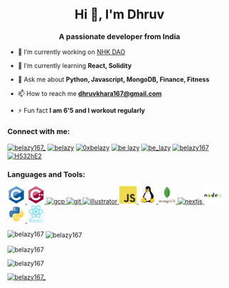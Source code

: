 <h1 align="center">Hi 👋, I'm Dhruv</h1>
<h3 align="center">A passionate developer from India</h3>



- 🔭 I’m currently working on [NHK DAO](https://github.com/BeLazy167/NHKDAO)

- 🌱 I’m currently learning **React, Solidity**

- 💬 Ask me about **Python, Javascript, MongoDB, Finance, Fitness**

- 📫 How to reach me **dhruvkhara167@gmail.com**

- ⚡ Fun fact **I am 6'5 and I workout regularly**

<h3 align="left">Connect with me:</h3>
<p align="left">
<a href="https://twitter.com/belazy167_" target="blank"><img align="center" src="https://raw.githubusercontent.com/rahuldkjain/github-profile-readme-generator/master/src/images/icons/Social/twitter.svg" alt="belazy167_" height="30" width="40" /></a>
<a href="https://linkedin.com/in/belazy" target="blank"><img align="center" src="https://raw.githubusercontent.com/rahuldkjain/github-profile-readme-generator/master/src/images/icons/Social/linked-in-alt.svg" alt="belazy" height="30" width="40" /></a>
<a href="https://instagram.com/0xbelazy" target="blank"><img align="center" src="https://raw.githubusercontent.com/rahuldkjain/github-profile-readme-generator/master/src/images/icons/Social/instagram.svg" alt="0xbelazy" height="30" width="40" /></a>
<a href="https://www.youtube.com/c/be lazy" target="blank"><img align="center" src="https://raw.githubusercontent.com/rahuldkjain/github-profile-readme-generator/master/src/images/icons/Social/youtube.svg" alt="be lazy" height="30" width="40" /></a>
<a href="https://www.hackerrank.com/be_lazy" target="blank"><img align="center" src="https://raw.githubusercontent.com/rahuldkjain/github-profile-readme-generator/master/src/images/icons/Social/hackerrank.svg" alt="be_lazy" height="30" width="40" /></a>
<a href="https://www.leetcode.com/belazy167" target="blank"><img align="center" src="https://raw.githubusercontent.com/rahuldkjain/github-profile-readme-generator/master/src/images/icons/Social/leet-code.svg" alt="belazy167" height="30" width="40" /></a>
<a href="https://discord.gg/H532hE2" target="blank"><img align="center" src="https://raw.githubusercontent.com/rahuldkjain/github-profile-readme-generator/master/src/images/icons/Social/discord.svg" alt="H532hE2" height="30" width="40" /></a>
</p>

<h3 align="left">Languages and Tools:</h3>
<p align="left"> <a href="https://www.cprogramming.com/" target="_blank" rel="noreferrer"> <img src="https://raw.githubusercontent.com/devicons/devicon/master/icons/c/c-original.svg" alt="c" width="40" height="40"/> </a> <a href="https://www.w3schools.com/cpp/" target="_blank" rel="noreferrer"> <img src="https://raw.githubusercontent.com/devicons/devicon/master/icons/cplusplus/cplusplus-original.svg" alt="cplusplus" width="40" height="40"/> </a> <a href="https://cloud.google.com" target="_blank" rel="noreferrer"> <img src="https://www.vectorlogo.zone/logos/google_cloud/google_cloud-icon.svg" alt="gcp" width="40" height="40"/> </a> <a href="https://git-scm.com/" target="_blank" rel="noreferrer"> <img src="https://www.vectorlogo.zone/logos/git-scm/git-scm-icon.svg" alt="git" width="40" height="40"/> </a> <a href="https://www.adobe.com/in/products/illustrator.html" target="_blank" rel="noreferrer"> <img src="https://www.vectorlogo.zone/logos/adobe_illustrator/adobe_illustrator-icon.svg" alt="illustrator" width="40" height="40"/> </a> <a href="https://developer.mozilla.org/en-US/docs/Web/JavaScript" target="_blank" rel="noreferrer"> <img src="https://raw.githubusercontent.com/devicons/devicon/master/icons/javascript/javascript-original.svg" alt="javascript" width="40" height="40"/> </a> <a href="https://www.linux.org/" target="_blank" rel="noreferrer"> <img src="https://raw.githubusercontent.com/devicons/devicon/master/icons/linux/linux-original.svg" alt="linux" width="40" height="40"/> </a> <a href="https://www.mongodb.com/" target="_blank" rel="noreferrer"> <img src="https://raw.githubusercontent.com/devicons/devicon/master/icons/mongodb/mongodb-original-wordmark.svg" alt="mongodb" width="40" height="40"/> </a> <a href="https://nextjs.org/" target="_blank" rel="noreferrer"> <img src="https://cdn.worldvectorlogo.com/logos/nextjs-2.svg" alt="nextjs" width="40" height="40"/> </a> <a href="https://nodejs.org" target="_blank" rel="noreferrer"> <img src="https://raw.githubusercontent.com/devicons/devicon/master/icons/nodejs/nodejs-original-wordmark.svg" alt="nodejs" width="40" height="40"/> </a> <a href="https://www.python.org" target="_blank" rel="noreferrer"> <img src="https://raw.githubusercontent.com/devicons/devicon/master/icons/python/python-original.svg" alt="python" width="40" height="40"/> </a> <a href="https://reactjs.org/" target="_blank" rel="noreferrer"> <img src="https://raw.githubusercontent.com/devicons/devicon/master/icons/react/react-original-wordmark.svg" alt="react" width="40" height="40"/> </a> </p>

<p><img align="left" src="https://github-readme-stats.vercel.app/api/top-langs?username=belazy167&show_icons=true&locale=en&layout=compact" alt="belazy167" /></p>

<p>&nbsp;<img align="center" src="https://github-readme-stats.vercel.app/api?username=belazy167&show_icons=true&locale=en" alt="belazy167" /></p>

<p><img align="center" src="https://github-readme-streak-stats.herokuapp.com/?user=belazy167&" alt="belazy167" /></p>
<p align="left"> <img src="https://komarev.com/ghpvc/?username=belazy167&label=Profile%20views&color=0e75b6&style=flat" alt="belazy167" /> </p>

<p align="left"> <a href="https://twitter.com/belazy167_" target="blank"><img src="https://img.shields.io/twitter/follow/belazy167_?logo=twitter&style=for-the-badge" alt="belazy167_" /></a> </p>

